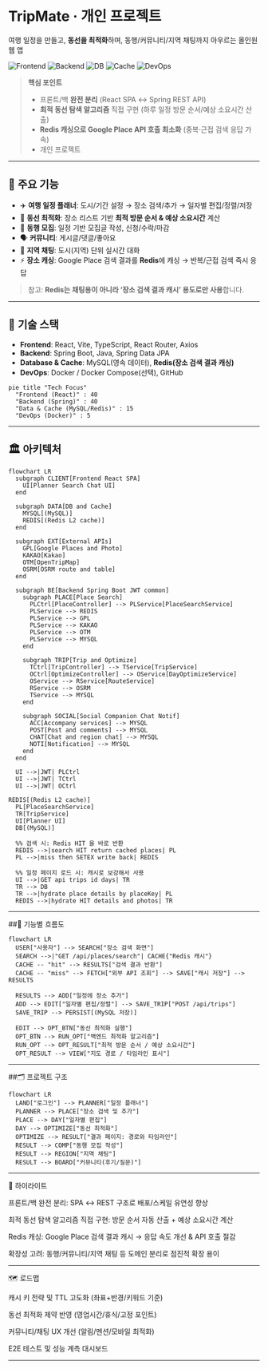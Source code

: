 # TripMate · 개인 프로젝트
여행 일정을 만들고, **동선을 최적화**하며, 동행/커뮤니티/지역 채팅까지 아우르는 올인원 웹 앱

![Frontend](https://img.shields.io/badge/Frontend-React%20%2B%20Vite%20%2B%20TypeScript-61DAFB?logo=react&labelColor=20232a)
![Backend](https://img.shields.io/badge/Backend-Spring%20Boot%20%2B%20JPA-6DB33F?logo=springboot&labelColor=1a1a1a)
![DB](https://img.shields.io/badge/DB-MySQL-4479A1?logo=mysql&labelColor=1a1a1a)
![Cache](https://img.shields.io/badge/Cache-Redis%20(Place%20캐시)-DC382D?logo=redis&labelColor=1a1a1a)
![DevOps](https://img.shields.io/badge/DevOps-Docker-2496ED?logo=docker&labelColor=1a1a1a)

> **핵심 포인트**
> - 프론트/백 **완전 분리** (React SPA ↔ Spring REST API)  
> - **최적 동선 탐색 알고리즘** 직접 구현 (하루 일정 방문 순서/예상 소요시간 산출)  
> - **Redis 캐싱으로 Google Place API 호출 최소화** (중복·근접 검색 응답 가속)  
> - 개인 프로젝트

---

## 📌 주요 기능
- ✈️ **여행 일정 플래너**: 도시/기간 설정 → 장소 검색/추가 → 일자별 편집/정렬/저장  
- 🧭 **동선 최적화**: 장소 리스트 기반 **최적 방문 순서 & 예상 소요시간** 계산  
- 🤝 **동행 모집**: 일정 기반 모집글 작성, 신청/수락/마감  
- 🗣️ **커뮤니티**: 게시글/댓글/좋아요  
- 📍 **지역 채팅**: 도시(지역) 단위 실시간 대화  
- ⚡ **장소 캐싱**: Google Place 검색 결과를 **Redis**에 캐싱 → 반복/근접 검색 즉시 응답  
> 참고: **Redis는 채팅용이 아니라 ‘장소 검색 결과 캐시’ 용도로만 사용**합니다.

---

## 🧰 기술 스택
- **Frontend**: React, Vite, TypeScript, React Router, Axios  
- **Backend**: Spring Boot, Java, Spring Data JPA  
- **Database & Cache**: MySQL(영속 데이터), **Redis(장소 검색 결과 캐싱)**  
- **DevOps**: Docker / Docker Compose(선택), GitHub

```mermaid
pie title "Tech Focus"
  "Frontend (React)" : 40
  "Backend (Spring)" : 40
  "Data & Cache (MySQL/Redis)" : 15
  "DevOps (Docker)" : 5
```

---

## 🏛 아키텍처

```mermaid
flowchart LR
  subgraph CLIENT[Frontend React SPA]
    UI[Planner Search Chat UI]
  end

  subgraph DATA[DB and Cache]
    MYSQL[(MySQL)]
    REDIS[(Redis L2 cache)]
  end

  subgraph EXT[External APIs]
    GPL[Google Places and Photo]
    KAKAO[Kakao]
    OTM[OpenTripMap]
    OSRM[OSRM route and table]
  end

  subgraph BE[Backend Spring Boot JWT common]
    subgraph PLACE[Place Search]
      PLCtrl[PlaceController] --> PLService[PlaceSearchService]
      PLService --> REDIS
      PLService --> GPL
      PLService --> KAKAO
      PLService --> OTM
      PLService --> MYSQL
    end

    subgraph TRIP[Trip and Optimize]
      TCtrl[TripController] --> TService[TripService]
      OCtrl[OptimizeController] --> OService[DayOptimizeService]
      OService --> RService[RouteService]
      RService --> OSRM
      TService --> MYSQL
    end

    subgraph SOCIAL[Social Companion Chat Notif]
      ACC[Accompany services] --> MYSQL
      POST[Post and comments] --> MYSQL
      CHAT[Chat and region chat] --> MYSQL
      NOTI[Notification] --> MYSQL
    end
  end

  UI -->|JWT| PLCtrl
  UI -->|JWT| TCtrl
  UI -->|JWT| OCtrl

REDIS[(Redis L2 cache)]
  PL[PlaceSearchService]
  TR[TripService]
  UI[Planner UI]
  DB[(MySQL)]

  %% 검색 시: Redis HIT 을 바로 반환
  REDIS -->|search HIT return cached places| PL
  PL -->|miss then SETEX write back| REDIS

  %% 일정 페이지 로드 시: 캐시로 보강해서 사용
  UI -->|GET api trips id days| TR
  TR --> DB
  TR -->|hydrate place details by placeKey| PL
  REDIS -->|hydrate HIT details and photos| TR

```

---

##🔄 기능별 흐름도

```mermaid
flowchart LR
  USER["사용자"] --> SEARCH["장소 검색 화면"]
  SEARCH -->|"GET /api/places/search"| CACHE{"Redis 캐시"}
  CACHE -- "hit" --> RESULTS["검색 결과 반환"]
  CACHE -- "miss" --> FETCH["외부 API 조회"] --> SAVE["캐시 저장"] --> RESULTS

  RESULTS --> ADD["일정에 장소 추가"]
  ADD --> EDIT["일자별 편집/정렬"] --> SAVE_TRIP["POST /api/trips"]
  SAVE_TRIP --> PERSIST[(MySQL 저장)]

  EDIT --> OPT_BTN["동선 최적화 실행"]
  OPT_BTN --> RUN_OPT["백엔드 최적화 알고리즘"]
  RUN_OPT --> OPT_RESULT["최적 방문 순서 / 예상 소요시간"]
  OPT_RESULT --> VIEW["지도 경로 / 타임라인 표시"]
```

---

##🗂 프로젝트 구조

```mermaid
flowchart LR
  LAND["로그인"] --> PLANNER["일정 플래너"]
  PLANNER --> PLACE["장소 검색 및 추가"]
  PLACE --> DAY["일자별 편집"]
  DAY --> OPTIMIZE["동선 최적화"]
  OPTIMIZE --> RESULT["결과 페이지: 경로와 타임라인"]
  RESULT --> COMP["동행 모집 작성"]
  RESULT --> REGION["지역 채팅"]
  RESULT --> BOARD["커뮤니티(후기/질문)"]
```

---

🌟 하이라이트

프론트/백 완전 분리: SPA ↔ REST 구조로 배포/스케일 유연성 향상

최적 동선 탐색 알고리즘 직접 구현: 방문 순서 자동 산출 + 예상 소요시간 계산

Redis 캐싱: Google Place 검색 결과 캐시 → 응답 속도 개선 & API 호출 절감

확장성 고려: 동행/커뮤니티/지역 채팅 등 도메인 분리로 점진적 확장 용이

---

🗺 로드맵

 캐시 키 전략 및 TTL 고도화 (좌표+반경/키워드 기준)

 동선 최적화 제약 반영 (영업시간/휴식/고정 포인트)

 커뮤니티/채팅 UX 개선 (알림/멘션/모바일 최적화)

 E2E 테스트 및 성능 계측 대시보드

---















